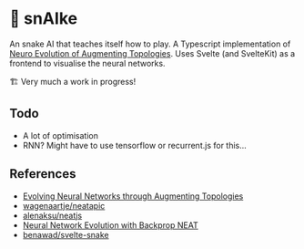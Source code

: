 # 🐍 snAIke

An snake AI that teaches itself how to play. A Typescript implementation of [Neuro Evolution of Augmenting Topologies](https://en.wikipedia.org/wiki/Neuroevolution_of_augmenting_topologies). Uses Svelte (and SvelteKit) as a frontend to visualise the neural networks.

🏗 Very much a work in progress!

## Todo
- A lot of optimisation
- RNN? Might have to use tensorflow or recurrent.js for this...

## References
- [Evolving Neural Networks through Augmenting Topologies](http://nn.cs.utexas.edu/downloads/papers/stanley.ec02.pdf)
- [wagenaartje/neatapic](https://github.com/wagenaartje/neataptic)
- [alenaksu/neatjs](https://github.com/alenaksu/neatjs)
- [Neural Network Evolution with Backprop NEAT](https://blog.otoro.net/2016/05/07/backprop-neat/)
- [benawad/svelte-snake](https://github.com/benawad/svelte-snake)